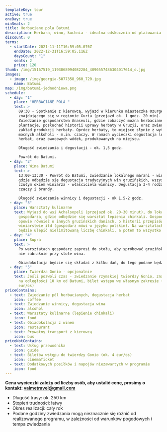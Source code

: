 ```yaml
---
templateKey: tour
active: true
oneDay: true
minSeats: 2
title: Herbaciane pola Batumi
description: Herbara, wino, kuchnia - idealna odskocznia od plażowania w batumi
discount: 0
terms:
  - startDate: 2021-11-11T16:59:05.076Z
    endDate: 2022-12-31T16:59:05.116Z
    daysCount: "1"
    seats: 2
    price: 120
thumb: /img/15167519_1193068994082284_4090557486304017614_o.jpg
images:
  - image: /img/georgia-5077358_960_720.jpg
    name: Batumi
map: /img/batumi-jednodniowa.png
schedule:
  - day: "1"
    place: "HERBACIANE POLA "
    text: >
      09:30 - Spotkanie z kierowcą, wyjazd w kierunku miasteczka Ozurgeti,
      znajdującego się w regionie Guria (przejazd ok. 1 godz. 20 min).
      Zwiedzanie gospodarstwa Anaseuli, gdzie zobaczyć można herbaciane
      plantacje, posłuchać historii uprawy herbaty w Gruzji, oraz zwiedzić
      zakład produkcji herbaty. Oprócz herbaty, to miejsce słynie z wytwórni
      mocnych alkoholi - m.in. czaczy. W ramach wycieczki degustacja lokalnych
      herbat, oraz owocowych wódek, produkowanych na miejscu. 

      Długość zwiedzania i degustacji - ok. 1,5 godz. 

      Powrót do Batumi.
  - day: "2"
    place: Wina Batumi
    text: >-
      13:00-13:30 - Powrót do Batumi, zwiedzanie lokalnego marani - winnicy,
      gdzie odbędzie się degustacja tradycyjnych win gruzińskich, wszystko pod
      czułym okiem winiarza - właściciela winnicy. Degustacja 3-4 rodzajów win +
      czaczy i brandy. 

      Długość zwiedzania winnicy i degustacji - ok 1,5-2 godz.
  - day: "3"
    place: Warsztaty kulinarne
    text: Wyjazd do wsi Achalsopeli (przejazd ok. 20-30 minut), do lokalnego
      gospodarza, gdzie odbędzie się warsztat lepienia chinkali. Gospodarz
      opowie również o innych gruzińskich daniach, o historii przepisów, o
      winiarstwie itd (gospodarz mówi w języku polskim). Na warsztatach można
      będzie ulepić nielimitowaną liczbę chinkali, a potem to wszystko zjeść.
  - day: "4"
    place: Supra
    text: >
      Po warsztatach gospodarz zaprosi do stołu, aby spróbować gruzińskich dań,
      nie zabraknie przy stole wina. 

      Obiadokolacja będzie się składać z kilku dań, do tego podane będzie wino i czacza. 
  - day: "5"
    place: Twierdza Gonio - opcjonalnie
    text: Jeśli pozwoli czas - zwiedzanie rzymskiej twierdzy Gonio, znajdującej się
      na odległości 10 km od Batumi, bilet wstępu we własnym zakresie (ok. 4
      eur/os)
priceContains:
  - text: Zwiedzanie pól herbacianych, degustacja herbat
    icon: coffee
  - text: Zwiedzanie winnicy, degustacja wina
    icon: alcohol
  - text: Warsztaty kulinarne (lepienie chinkali)
    icon: food
  - text: Obiadokolacja z winem
    icon: restaurant
  - text: Prywatny transport z kierowcą
    icon: bus
priceNotContains:
  - text: Usług przewodnika
    icon: guide
  - text: Biletów wstępu do twierdzy Gonio (ok. 4 eur/os)
    icon: cinemaTicket
  - text: Dodatkowych posiłków i napojów niezawartych w programie
    icon: food
---
```

**Cena wycieczki zależy od liczby osób, aby ustalić cenę, prosimy o kontakt: vaimetravel@gmail.com**

* Długość trasy: ok. 250 km
* Stopień trudności: łatwy
* Okres realizacji: cały rok
* Podane godziny zwiedzania mogą nieznacznie się różnić od realizowanego programu, w zależności od warunków pogodowych i tempa zwiedzania